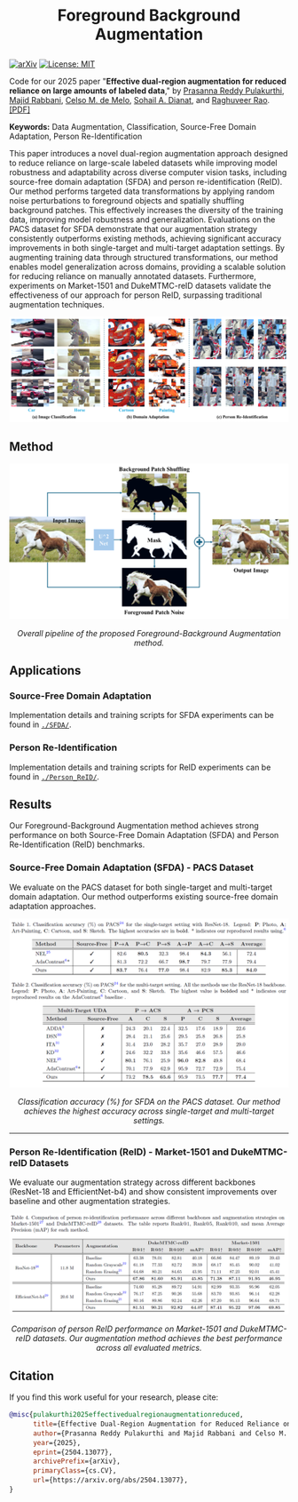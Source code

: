 # <p align="center"> Foreground Background Augmentation </p>

[![arXiv](https://img.shields.io/badge/arXiv-2504.13077-b31b1b.svg)](https://arxiv.org/abs/2504.13077)
[![License: MIT](https://img.shields.io/badge/License-MIT-yellow.svg)](LICENSE)

Code for our 2025 paper "**Effective dual-region augmentation for reduced reliance on large amounts of labeled data**,"
by [Prasanna Reddy Pulakurthi](https://www.prasannapulakurthi.com/), [Majid Rabbani](https://www.rit.edu/directory/mxreee-majid-rabbani), [Celso M. de Melo](https://celsodemelo.net/), [Sohail A. Dianat](https://www.rit.edu/directory/sadeee-sohail-dianat), and [Raghuveer Rao](https://ieeexplore.ieee.org/author/37281258600). [[PDF]](https://arxiv.org/abs/2504.13077)

**Keywords:** Data Augmentation, Classification, Source-Free Domain Adaptation, Person Re-Identification

This paper introduces a novel dual-region augmentation approach designed to reduce reliance on large-scale labeled datasets while improving model robustness and adaptability across diverse computer vision tasks, including source-free domain adaptation (SFDA) and person re-identification (ReID). Our method performs targeted data transformations by applying random noise perturbations to foreground objects and spatially shuffling background patches. This effectively increases the diversity of the training data, improving model robustness and generalization. Evaluations on the PACS dataset for SFDA demonstrate that our augmentation strategy consistently outperforms existing methods, achieving significant accuracy improvements in both single-target and multi-target adaptation settings. By augmenting training data through structured transformations, our method enables model generalization across domains, providing a scalable solution for reducing reliance on manually annotated datasets. Furthermore, experiments on Market-1501 and DukeMTMC-reID datasets validate the effectiveness of our approach for person ReID, surpassing traditional augmentation techniques.

![examples](assets/examples.png)

## Method
![method](assets/method.png)
<p align="center"><i>Overall pipeline of the proposed Foreground-Background Augmentation method.</i></p>


## Applications

### Source-Free Domain Adaptation
Implementation details and training scripts for SFDA experiments can be found in [`./SFDA/`](./SFDA/).

### Person Re-Identification
Implementation details and training scripts for ReID experiments can be found in [`./Person_ReID/`](./Person_ReID/).

## Results

Our Foreground-Background Augmentation method achieves strong performance on both Source-Free Domain Adaptation (SFDA) and Person Re-Identification (ReID) benchmarks.

### Source-Free Domain Adaptation (SFDA) - PACS Dataset

We evaluate on the PACS dataset for both single-target and multi-target domain adaptation. Our method outperforms existing source-free domain adaptation approaches.

<p align="center">
  <img src="assets/SFDA.png" alt="SFDA Results" width="800"/>
</p>

<p align="center"><i>Classification accuracy (%) for SFDA on the PACS dataset. Our method achieves the highest accuracy across single-target and multi-target settings.</i></p>

---

### Person Re-Identification (ReID) - Market-1501 and DukeMTMC-reID Datasets

We evaluate our augmentation strategy across different backbones (ResNet-18 and EfficientNet-b4) and show consistent improvements over baseline and other augmentation strategies.

<p align="center">
  <img src="assets/Person-reid.png" alt="Person ReID Results" width="800"/>
</p>

<p align="center"><i>Comparison of person ReID performance on Market-1501 and DukeMTMC-reID datasets. Our augmentation method achieves the best performance across all evaluated metrics.</i></p>


## Citation
If you find this work useful for your research, please cite:

```bibtex
@misc{pulakurthi2025effectivedualregionaugmentationreduced,
      title={Effective Dual-Region Augmentation for Reduced Reliance on Large Amounts of Labeled Data}, 
      author={Prasanna Reddy Pulakurthi and Majid Rabbani and Celso M. de Melo and Sohail A. Dianat and Raghuveer M. Rao},
      year={2025},
      eprint={2504.13077},
      archivePrefix={arXiv},
      primaryClass={cs.CV},
      url={https://arxiv.org/abs/2504.13077}, 
}
